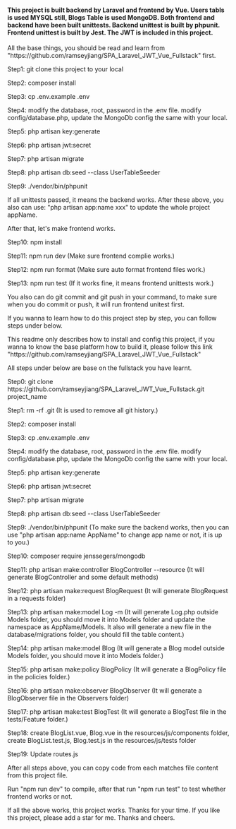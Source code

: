 <h4>This project is built backend by Laravel and frontend by Vue. Users tabls is used MYSQL still, Blogs Table is used MongoDB. Both frontend and backend have been built unittests. Backend unittest is built by phpunit. Frontend unittest is built by Jest. The JWT is included in this project.</h4>

<p>All the base things, you should be read and learn from "https://github.com/ramseyjiang/SPA_Laravel_JWT_Vue_Fullstack" first.</p>

<p>Step1: git clone this project to your local</p>
<p>Step2: composer install</p>
<p>Step3: cp .env.example .env</p>
<p>Step4: modify the database, root, password in the .env file. modify config/database.php, update the MongoDb config the same with your local.</p>
<p>Step5: php artisan key:generate</p>
<p>Step6: php artisan jwt:secret</p>
<p>Step7: php artisan migrate</p>
<p>Step8: php artisan db:seed --class UserTableSeeder</p>
<p>Step9: ./vendor/bin/phpunit</p>
<p>If all unittests passed, it means the backend works. After these above, you also can use: "php artisan app:name xxx" to update the whole project appName.</p>
<p>After that, let's make frontend works.</p>
<p>Step10: npm install</p>
<p>Step11: npm run dev (Make sure frontend complie works.)</p>
<p>Step12: npm run format (Make sure auto format frontend files work.)</p>
<p>Step13: npm run test (If it works fine, it means frontend unittests work.)</p>
<p>You also can do git commit and git push in your command, to make sure when you do commit or push, it will run frontend unitest first.</p>

<p>If you wanna to learn how to do this project step by step, you can follow steps under below.</p>
<p>This readme only describes how to install and config this project, if you wanna to know the base platform how to build it, please follow this link "https://github.com/ramseyjiang/SPA_Laravel_JWT_Vue_Fullstack"</p>

<p>All steps under below are base on the fullstack you have learnt.</p>

<p>Step0: git clone https://github.com/ramseyjiang/SPA_Laravel_JWT_Vue_Fullstack.git project_name </p>

<p>Step1: rm -rf .git (It is used to remove all git history.)</p>

<p>Step2: composer install</p>

<p>Step3: cp .env.example .env </p>

<p>Step4: modify the database, root, password in the .env file. modify config/database.php, update the MongoDb config the same with your local.</p>

<p>Step5: php artisan key:generate</p>

<p>Step6: php artisan jwt:secret</p>

<p>Step7: php artisan migrate</p>

<p>Step8: php artisan db:seed --class UserTableSeeder</p>

<p>Step9: ./vendor/bin/phpunit  (To make sure the backend works, then you can use "php artisan app:name AppName" to change app name or not, it is up to you.)</p>

<p>Step10: composer require jenssegers/mongodb </p>

<p>Step11: php artisan make:controller BlogController --resource (It will generate BlogController and some default methods)</p>

<p>Step12: php artisan make:request BlogRequest (It will generate BlogRequest in a requests folder)</p>

<p>Step13: php artisan make:model Log -m (It will generate Log.php outside Models folder, you should move it into Models folder and update the namespace as AppName/Models. It also will generate a new file in the database/migrations folder, you should fill the table content.)</p>

<p>Step14: php artisan make:model Blog (It will generate a Blog model outside Models folder, you should move it into Models folder.)</p>

<p>Step15: php artisan make:policy BlogPolicy (It will generate a BlogPolicy file in the policies folder.)</p>

<p>Step16: php artisan make:observer BlogObserver (It will generate a BlogObserver file in the Observers folder)</p>

<p>Step17: php artisan make:test BlogTest (It will generate a BlogTest file in the tests/Feature folder.)</p>

<p>Step18: create BlogList.vue, Blog.vue in the resources/js/components folder, create BlogList.test.js, Blog.test.js in the resources/js/tests folder</p>

<p>Step19: Update routes.js</p>

<p>After all steps above, you can copy code from each matches file content from this project file.</p>
<p>Run "npm run dev" to compile, after that run "npm run test" to test whether frontend works or not. </p>
<p>If all the above works, this project works. Thanks for your time. If you like this project, please add a star for me. Thanks and cheers.</p>



